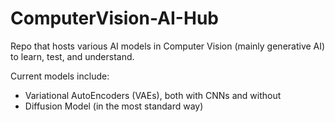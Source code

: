 # ComputerVision-AI-Hub

Repo that hosts various AI models in Computer Vision (mainly generative AI) to learn, test, and understand.

Current models include:

- Variational AutoEncoders (VAEs), both with CNNs and without
- Diffusion Model (in the most standard way)
